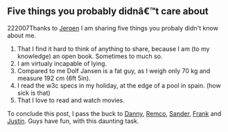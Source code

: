 <article><h2>Five things you probably didnâ€™t care about</h2><time><span class="day">2</span><span class="month">2</span><span class="year">2007</span></time>Thanks to <a href="http://blog.leenarts.net/" title="jeroen leenarts">Jeroen</a> I am sharing five things you probaly didn't know about me.<ol><li>That I find it hard to think of anything to share, because I am (to my knowledge) an open book. Sometimes to much so.</li><li>I am virtualy incapable of lying.</li><li>Compared to me Dolf Jansen is a fat guy, as I weigh only 70 kg and measure 192 cm (6ft 5in).</li><li>I read the w3c specs in my holiday, at the edge of a pool in spain. (how sick is that)</li><li>That I love to read and watch movies.</li></ol>To conclude this post, I pass the buck to <a href="http://www.blog.dannynet.net/" title="danny's blog">Danny</a>, <a href="http://blog.remvee.net/" title="remco">Remco</a>, <a href="http://sanderspies.blogspot.com/" title="sander">Sander</a>, <a href="http://usability.blieb.nl/index.php" title="Frank">Frank</a> and <a href="http://juice10.com/blog/" title="justin">Justin</a>. Guys have fun, with this daunting task.</article>